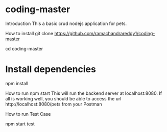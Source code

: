 # coding-master
Introduction
This a basic crud nodejs application for pets.

How to install
git clone https://github.com/ramachandrareddy1/coding-master

cd coding-master

# Install  dependencies
npm install

How to run
npm start
This will run the backend server at localhost:8080. If all is working well, you should be able to access the url http://localhost:8080/pets from your Postman

How to run Test Case

npm start test

